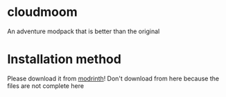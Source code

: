 # cloudmoom
An adventure modpack that is better than the original
# Installation method
Please download it from [modrinth](https://modrinth.com/modpack/cloudmoon)! Don't download from here because the files are not complete here
